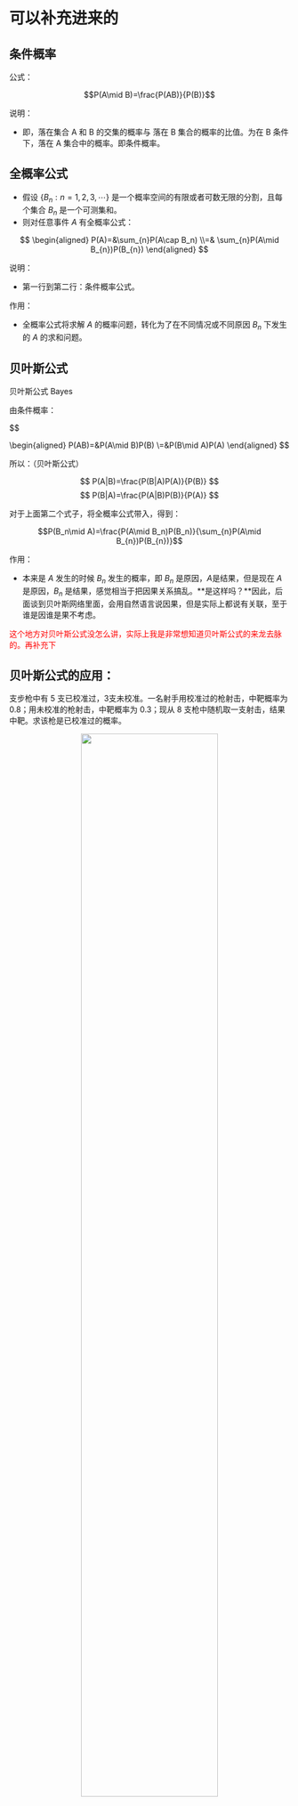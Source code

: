 

# 可以补充进来的



## 条件概率

公式：

$$P(A\mid B)=\frac{P(AB)}{P(B)}$$

说明：

- 即，落在集合 A 和 B 的交集的概率与 落在 B 集合的概率的比值。为在 B 条件下，落在 A 集合中的概率。即条件概率。

## 全概率公式

- 假设 $\{B_n:n=1,2,3,\cdots \}$ 是一个概率空间的有限或者可数无限的分割，且每个集合 $B_n$ 是一个可测集和。
- 则对任意事件 $A$ 有全概率公式：

$$
\begin{aligned}
P(A)=&\sum_{n}P(A\cap B_n)
\\=& \sum_{n}P(A\mid B_{n})P(B_{n})
\end{aligned}
$$

说明：

- 第一行到第二行：条件概率公式。

作用：

- 全概率公式将求解 $A$ 的概率问题，转化为了在不同情况或不同原因 $B_n$ 下发生的 $A$ 的求和问题。




## 贝叶斯公式

贝叶斯公式 Bayes

由条件概率：

$$

\begin{aligned}
P(AB)=&P(A\mid B)P(B)
\\=&P(B\mid A)P(A)
\end{aligned}
$$

所以：（贝叶斯公式）


$$
P(A|B)=\frac{P(B|A)P(A)}{P(B)}
$$
$$
P(B|A)=\frac{P(A|B)P(B)}{P(A)}
$$

对于上面第二个式子，将全概率公式带入，得到：


$$P(B_n\mid A)=\frac{P(A\mid B_n)P(B_n)}{\sum_{n}P(A\mid B_{n})P(B_{n})}$$


作用：

- 本来是 $A$ 发生的时候 $B_n$ 发生的概率，即 $B_n$ 是原因，$A$是结果，但是现在 $A$ 是原因，$B_n$ 是结果，感觉相当于把因果关系搞乱。**是这样吗？**因此，后面谈到贝叶斯网络里面，会用自然语言说因果，但是实际上都说有关联，至于谁是因谁是果不考虑。

<span style="color:red;">这个地方对贝叶斯公式没怎么讲，实际上我是非常想知道贝叶斯公式的来龙去脉的。再补充下</span>




## 贝叶斯公式的应用：


支步枪中有 5 支已校准过，3支未校准。一名射手用校准过的枪射击，中靶概率为 0.8；用未校准的枪射击，中靶概率为 0.3；现从 8 支枪中随机取一支射击，结果中靶。求该枪是已校准过的概率。

<p align="center">
    <img width="70%" height="70%" src="http://images.iterate.site/blog/image/180727/mjCfbIgj36.png?imageslim">
</p>




## 由贝叶斯公式引发的，频率学派与贝叶斯学派：


给定某系统的若干样本，求该系统的参数。怎么求？




  * 可以用：矩估计/MLE/MaxEnt/EM等：即假定参数是某个/某些未知的定值，求这些参数如何取值，能够使得某目标函数取极大/极小。 这种就属于频率学派。**什么是 MLE？MaxEnt？EM？**

  * 也可以用：贝叶斯模型来求：假定参数本身是变化的，服从某个分布。求在这个分布约束下使得某目标函数极大/极小。这种就属于贝叶斯学派。


这两种方式没有高低好坏之分，都是认识自然的手段。只是，在当前人们掌握的数学工具和需解决的实践问题中，贝叶斯学派的理论体系往往能够比较好的解释目标函数、分析相互关系等。**为什么可以比较好的解释和分析？**


前面章节的内容，大多是频率学派的思想；下面的推理，使用贝叶斯学派的观点。

<span style="color:red;">还是没明白什么时频率学派，什么是贝叶斯学派？</span>





## 先验概率，后验概率，似然函数


<span style="color:red;">这个是我一直没有明白清楚的</span>

给定某系统的若干样本 x，计算该系统的参数，即：

$$P(\theta \mid x)=\frac{P(x\mid \theta)P(\theta )}{P(x)}$$

那么，先验概率是什么呢？

就是没有给定任何信息，你想猜这个概率，没有任何东西可言，比如没有任何信息猜一个人姓什么。对应式子中就是：P(\theta)，即在没有数据支持的情况下，$\theta$发生的概率。

后验概率是什么呢？

有了一些知识之后猜的概率，比如某人来自牛家村，那么姓牛的概率就比较大，这个就是后验概率，但是他虽然来自牛家村也可能姓马，所以不管先验后验都可能出错的，不是一定对的。对应式子中就是：$P(\theta\mid x)$：在数据 x 的支持下，$\theta$发生的概率。

那么什么是似然函数呢？

式子中的 P(x\mid\theta)$：给定某参数$\theta$的概率分布就是似然函数。即：在某一个参数的情况下，样本的发生概率就是似然函数，**样本像那个样子得到了。****这个似然这个词到底是什么意思？确认下。**




<p align="center">
    <img width="70%" height="70%" src="http://images.iterate.site/blog/image/180727/LhhIFe0dEc.png?imageslim">
</p>

<span style="color:red;">这个地方是在讲贝叶斯网络的时候讲到的。在琢磨下。</span>


<p align="center">
    <img width="70%" height="70%" src="http://images.iterate.site/blog/image/180727/fkKFkH8HlF.png?imageslim">
</p> 这个地方我们假定了 $P(A_i)$ 是相等的。要注意。


<p align="center">
    <img width="70%" height="70%" src="http://images.iterate.site/blog/image/180727/7G5D8Di30l.png?imageslim">
</p>指的是：在给定数据的时候，我们想去看一下那一条结论是最有可能发生的。但是我们往往算的是反方向，在 A_i给定的时候这个数据出现的极大值。而这个


<p align="center">
    <img width="70%" height="70%" src="http://images.iterate.site/blog/image/180727/ad45g7Flcm.png?imageslim">
</p>就是极大似然估计。再理解下。


所以极大似然估计其实是先验性的假定了 A_1,A_2,A_n  出现的概率是相同的。

但是在贝叶斯学派中，最多的是探讨先验概率 $P(A_i)$ 如果是不相等的时候如何进行建模的问题。<span style="color:red;">那么先验概率怎么知道是不是相等的？</span>

怎么理解 P(D)是常数呢，仅为归一化因子？P(D)其实是似然，它是表示样本已经出现了。<span style="color:red;">还是没有很理解？</span>



# 补充

- 关于似然，没讲，而且关于贝叶斯，还想知道更多更系统。
